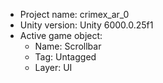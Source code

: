 <!-- UNITY CODE ASSIST INSTRUCTIONS START -->
- Project name: crimex_ar_0
- Unity version: Unity 6000.0.25f1
- Active game object:
  - Name: Scrollbar
  - Tag: Untagged
  - Layer: UI
<!-- UNITY CODE ASSIST INSTRUCTIONS END -->